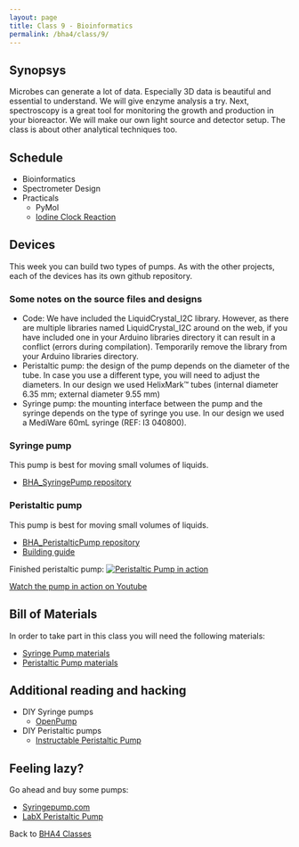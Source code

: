 ```yaml
---
layout: page
title: Class 9 - Bioinformatics
permalink: /bha4/class/9/
---
```


## Synopsys

Microbes can generate a lot of data. Especially 3D data is beautiful and essential to understand. We will give enzyme analysis a try. Next, spectroscopy is a great tool for monitoring the growth and production in your bioreactor. We will make our own light source and detector setup. The class is about other analytical techniques too.

## Schedule

* Bioinformatics
* Spectrometer Design
* Practicals
  * PyMol
  * [Iodine Clock Reaction](/bha4/class/9/iodine-clock-reaction/)

## Devices

This week you can build two types of pumps. As with the other projects, each of the devices has its own github repository.

### Some notes on the source files and designs
* Code: We have included the LiquidCrystal_I2C library. However, as there are multiple libraries named LiquidCrystal_I2C around on the web, if you have included one in your Arduino libraries directory it can result in a conflict (errors during compilation). Temporarily remove the library from your Arduino libraries directory.
* Peristaltic pump: the design of the pump depends on the diameter of the tube. In case you use a different type, you will need to adjust the diameters. In our design we used HelixMark™ tubes (internal diameter 6.35 mm; external diameter 9.55 mm)
* Syringe pump: the mounting interface between the pump and the syringe depends on the type of syringe you use. In our design we used a MediWare 60mL syringe (REF: I3 040800).

### Syringe pump

This pump is best for moving small volumes of liquids.

* [BHA_SyringePump repository](https://github.com/BioHackAcademy/BHA_SyringePump)

### Peristaltic pump

This pump is best for moving small volumes of liquids.

* [BHA_PeristalticPump repository](https://github.com/BioHackAcademy/BHA_PeristalticPump)
* [Building guide](/biofactory/class/8-pumps/peristaltic-pump-building-guide/) 

Finished peristaltic pump:
[![Peristaltic Pump in action](http://img.youtube.com/vi/rvNwhfQSCfg/0.jpg)](http://www.youtube.com/watch?v=rvNwhfQSCfg)

[Watch the pump in action on Youtube](http://www.youtube.com/watch?v=rvNwhfQSCfg)

## Bill of Materials

In order to take part in this class you will need the following materials:

* [Syringe Pump materials](https://github.com/BioHackAcademy/BHA_PeristalticPump/blob/master/BoM.md)
* [Peristaltic Pump materials](https://github.com/BioHackAcademy/BHA_SyringePump/blob/master/BoM.md)

## Additional reading and hacking

* DIY Syringe pumps
  * [OpenPump](https://www.wevolver.com/gerrit.niezen/openpump---an-open-source-hardware-syringe-pump/openpump)
* DIY Peristaltic pumps
  * [Instructable Peristaltic Pump](http://www.instructables.com/id/Inexpensive-easy-to-build-peristaltic-pump/)

## Feeling lazy?

Go ahead and buy some pumps:

* [Syringepump.com](http://www.syringepump.com/index.php)
* [LabX Peristaltic Pump](http://www.labx.com/pumps-peristaltic)

Back to [BHA4 Classes](/bha4/classes/)